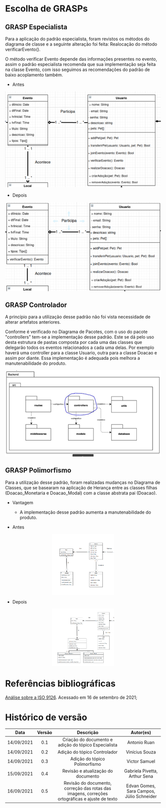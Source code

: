 # Escolha de GRASPs

## GRASP Especialista

Para a aplicação do padrão especialista, foram revistos os métodos do diagrama de classe e a seguinte alteração foi feita: Realocação do método verificarEvento().

O método verificar Evento depende das informações presentes no evento, assim o padrão especialista recomenda que sua implementação seja feita na classe Evento, com isso seguimos as recomendações do padrão de baixo acoplamento também.

- Antes

<img src="../../images/classDiagramBeforeExpert.png" alt="Antes da alteração">

- Depois

<img src="../../images/classDiagramAfterExpert.png" alt="Após a alteração">

## GRASP Controlador

A princípio para a utilização desse padrão não foi vista necessidade de alterar artefatos anteriores.

Conforme é verificado no Diagrama de Pacotes, com o uso do pacote "controllers" tem-se a implementação desse padrão. Este se dá pelo uso desta estrutura de pastas composta por cada uma das classes que delegarão todos os eventos relacionados a cada uma delas. Por exemplo haverá uma controller para a classe Usuario, outra para a classe Doacao e assim por diante. Essa implementação é adequada pois melhora a manutenabilidade do produto.

<img src="../../images/ControllerGrasp.JPG" alt="Diagrama de pacotes">

## GRASP Polimorfismo 
Para a utilização desse padrão, foram realizadas mudanças no Diagrama de Classes, que se basearam na aplicação de Herança entre as classes filhas (Doacao_Monetaria e Doacao_Modal) com a classe abstrata pai (Doacao). 

- Vantagem
  - A implementação desse padrão aumenta a manutenabilidade do produto.

- Antes
<div style="display: flex; width: 100%;">
<img style="width: 40%; margin: 0 auto;" src="../../images/diagrama_classe_antes.png" alt="Antes da alteração">
</div>

- Depois

<div style="display: flex; width: 100%;">
<img style="width: 40%; margin: 0 auto;" src="../../images/diagrama_classe_depois.png" alt="Depois da alteração">
</div>

# Referências bibliográficas
[Análise sobre a ISO 9126](https://www.tiespecialistas.com.br/analise-sobre-iso-9126-nbr-13596/). Acessado em 16 de setembro de 2021;

# Histórico de  versão
|Data|Versão|Descrição|Autor(es)|
|:--------:|:---:|:-------------------: |:-----------------------:|
|14/09/2021 | 0.1 | Criação do documento e adição do tópico Especialista | Antonio Ruan |
|14/09/2021 | 0.2 | Adição do tópico Controlador | Vinícius Souza |
|14/09/2021 | 0.3 | Adição do tópico Polimorfismo | Victor Samuel |
|15/09/2021 | 0.4 | Revisão e atualização do documento | Gabriela Pivetta, Arthur Sena |
|16/09/2021 | 0.5 | Revisão do documento, correção das rotas das imagens, correções ortográficas e ajuste de texto | Edvan Gomes, Sara Campos, Júlio Schneider |

